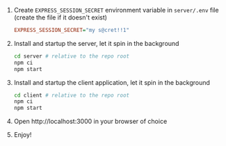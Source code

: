 1. Create `EXPRESS_SESSION_SECRET` environment variable in `server/.env` file (create the file if it doesn't exist)
	```ini
	EXPRESS_SESSION_SECRET="my s@cret!!1"
	```

1. Install and startup the server, let it spin in the background
	```sh
	cd server # relative to the repo root
	npm ci
	npm start
	```

1. Install and startup the client application, let it spin in the background
	```sh
	cd client # relative to the repo root
	npm ci
	npm start
	```

1. Open http://localhost:3000 in your browser of choice

1. Enjoy!
